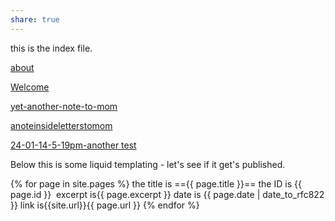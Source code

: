 ```yaml
---
share: true
---
```



this is the index file.

[about](./about.md)

[Welcome](./Welcome.md)

[yet-another-note-to-mom](./LettersToMom/yet-another-note-to-mom.md)

[anoteinsideletterstomom](./LettersToMom/anoteinsideletterstomom.md)


[24-01-14-5-19pm-another test](./LettersToMom/24-01-14-5-19pm-another%20test.md)



Below this is some liquid templating - let's see if it get's published.



{% for page in site.pages %}
	the title is =={{ page.title }}==
	the ID is {{ page.id }}
	 excerpt is{{ page.excerpt }}
	date is {{ page.date | date_to_rfc822 }}
	link is{{site.url}}{{ page.url }}
{% endfor %}    
